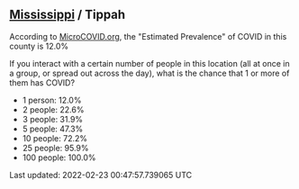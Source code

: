 
## [Mississippi](/united-states/mississippi) / Tippah

According to [MicroCOVID.org](http://microcovid.org),
the "Estimated Prevalence" of COVID in this county is 12.0%

If you interact with a certain number of people in this location
(all at once in a group, or spread out across the day), what is the chance that
1 or more of them has COVID?

- 1 person: 12.0%
- 2 people: 22.6%
- 3 people: 31.9%
- 5 people: 47.3%
- 10 people: 72.2%
- 25 people: 95.9%
- 100 people: 100.0%

Last updated: 2022-02-23 00:47:57.739065 UTC
